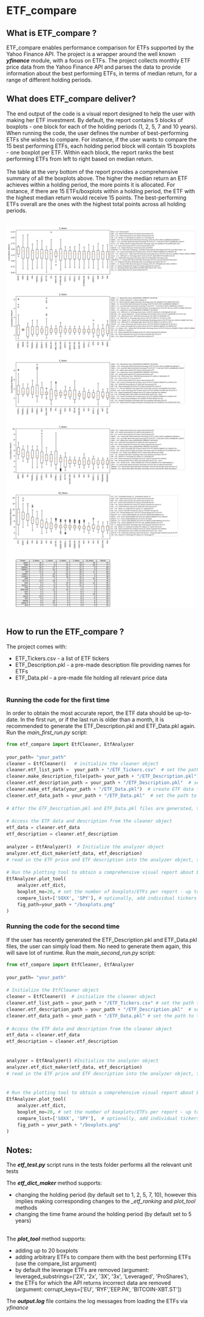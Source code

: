 # ETF_compare

## What is ETF_compare ? 
ETF_compare enables performance comparison for ETFs supported by the Yahoo Finance API.
The project is a wrapper around the well known ***yfinance*** module, with a focus on ETFs.
The project collects monthly ETF price data from the Yahoo Finance API and parses the data to provide information 
about the best performing ETFs, in terms of median return, for a range of different holding periods.
## What does ETF_compare deliver? 
The end output of the code is a visual report designed to help the user with making her ETF investment.
By default, the report contains 5 blocks of boxplots -  one block for each of the holding periods (1, 2, 5, 7 and 10 years). 
When running the code, the user defines the number of best-performing ETFs she wishes to compare. 
For instance, if the user wants to compare the 15 best performing ETFs, each holding period block will contain 15 boxplots - one boxplot per ETF.
Within each block, the report ranks the best performing ETFs from left to right based on median return.
<br><br>
The table at the very bottom of the report provides a comprehensive summary of all the boxplots above. 
The higher the median return an ETF achieves within a holding period, the more points it is allocated. 
For instance, if there are 15 ETFs/boxplots within a holding period, the ETF with the highest median return would receive 15 points. 
The best-performing ETFs overall are the ones with the highest total points across all holding periods.
<br><br>

<img src= "./boxplots.png" >
<br><br>


## How to run the ETF_compare ?

The project comes with:
- ETF_Tickers.csv     - a list of ETF tickers
- ETF_Description.pkl - a pre-made description file providing names for ETFs 
- ETF_Data.pkl        - a pre-made file holding all relevant price data
<br><br>

### Running the code for the first time 
In order to obtain the most accurate report, the ETF data should be up-to-date. 
In the first run, or if the last run is older than a month, it is recommended to generate the ETF_Description.pkl and ETF_Data.pkl again.
Run the *main_first_run.py* script:

```python
from etf_compare import EtfCleaner, EtfAnalyzer

your_path= "your_path"
cleaner = EtfCleaner()   # initialize the cleaner object
cleaner.etf_list_path =  your_path + "/ETF_Tickers.csv"  # set the path to the list of tickers
cleaner.make_description_file(path= your_path + "/ETF_Description.pkl")  # create ETF description file for given tickers (this can take time)
cleaner.etf_description_path = your_path + "/ETF_Description.pkl"  # set the path to the ETF description file
cleaner.make_etf_data(your_path + "/ETF_Data.pkl")  # create ETF data file which holds the price data for all ETF tickers (this can take time)
cleaner.etf_data_path = your_path + "/ETF_Data.pkl"  # set the path to the ETF price data file

# After the ETF_Description.pkl and ETF_Data.pkl files are generated, the script creates the report:

# Access the ETF data and description from the cleaner object
etf_data = cleaner.etf_data 
etf_description = cleaner.etf_description

analyzer = EtfAnalyzer()  # Initialize the analyzer object
analyzer.etf_dict_maker(etf_data, etf_description)  
# read in the ETF price and ETF description into the analyzer object, this creates analyzer.etf_dict attribute

# Run the plotting tool to obtain a comprehensive visual report about ETF performance.
EtfAnalyzer.plot_tool(
    analyzer.etf_dict,
    boxplot_no=20, # set the number of boxplots/ETFs per report - up to 20
    compare_list=['SOXX', 'SPY'], # optionally, add individual tickers to the compare list
    fig_path=your_path + "/boxplots.png"
)
```

### Running the code for the second time 
If the user has recently generated the ETF_Description.pkl and ETF_Data.pkl files, the user can 
simply load them. No need to generate them again, this will save lot of runtime.
Run the *main_second_run.py* script:
<br>

```python
from etf_compare import EtfCleaner, EtfAnalyzer

your_path= "your_path"

# Initialize the EtfCleaner object
cleaner = EtfCleaner()  # initialize the cleaner object
cleaner.etf_list_path = your_path + "/ETF_Tickers.csv" # set the path to the list of tickers
cleaner.etf_description_path = your_path + "/ETF_Description.pkl"  # set the path to the ETF description file
cleaner.etf_data_path = your_path + "/ETF_Data.pkl" # set the path to the ETF price data file

# Access the ETF data and description from the cleaner object
etf_data = cleaner.etf_data
etf_description = cleaner.etf_description


analyzer = EtfAnalyzer() #Initialize the analyzer object
analyzer.etf_dict_maker(etf_data, etf_description)
# read in the ETF price and ETF description into the analyzer object, this creates analyzer.etf_dict attribute


# Run the plotting tool to obtain a comprehensive visual report about ETF performance.
EtfAnalyzer.plot_tool(
    analyzer.etf_dict,
    boxplot_no=20, # set the number of boxplots/ETFs per report - up to 20
    compare_list=['SOXX', 'SPY'],  # optionally, add individual tickers to the compare list
    fig_path = your_path + "/boxplots.png"
)
```

## Notes:

The ***etf_test.py*** script runs in the tests folder performs all the relevant unit tests 

The ***etf_dict_maker*** method supports:
- changing the holding period (by default  set to 1, 2, 5, 7, 10), 
however this implies making corresponding changes to the *_etf_ranking* and *plot_tool* methods
- changing the time frame around the holding period (by default set to 5 years)
<br><br>

The ***plot_tool*** method supports:
- adding up to 20 boxplots
- adding arbitrary ETFs to compare them with the best performing ETFs (use the compare_list argument)
- by default the leverage ETFs are removed (argument: leveraged_substrings=('2X', '2x', '3X', '3x', 'Leveraged', 'ProShares'),
- the ETFs for which the API returns incorrect data are removed (argument: corrupt_keys=['EU', 'RYF','EEP.PA', 'BITCOIN-XBT.ST'])

The ***output.log*** file contains the log messages from loading the ETFs via *yfinance*

